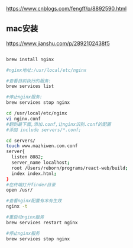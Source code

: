 https://www.cnblogs.com/fengff/p/8892590.html





## mac安装
https://www.jianshu.com/p/2892102438f5
```sh

brew install nginx  

#nginx地址:/usr/local/etc/nginx  

#查看目前执行的服务:
brew services list  

#停止nginx服务:
brew services stop nginx  

cd /usr/local/etc/nginx
vi nginx.conf  
#翻到最下面,添加.conf,让nginx识别.conf的配置
#添加 include servers/*.conf;

cd servers/
touch www.mazhiwen.com.conf
server{
  listen 8082;
  server_name localhost;
  root /Users/reborn/programs/react-web/build;
  index index.html;
}
#在终端打开finder目录
open /usr/ 

#查看nginx配置有木有生效
nginx -t

#重启动nginx服务
brew services restart nginx

#停止nginx服务
brew services stop nginx
```